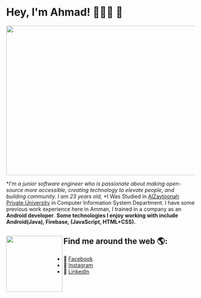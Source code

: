 # Hey, I'm Ahmad! 👨🏾‍💻 👋

<img height="400" width="1000" src="https://cdn.cultofmac.com/wp-content/uploads/2017/04/CoM-Pay-What-You-Want-Learn-to-Code-2017-Bundle.jpg">

**I'm a junior software engineer who is passionate about making open-source more accessible, creating technology to elevate people, and building community. I am 23 years old,*
*I Was Studied in <a href="https://www.zuj.edu.jo/">AlZaytoonah Private University</a> in Computer Information System Department. I have some previous work experience here in Amman, I trained in a company as an **Android developer**. **Some technologies I enjoy working with include Android(Java), Firebase, (JavaScript, HTML+CSS).**

## Find me around the web 🌎: <a href="https://github.com/sponsors/M0nica"><img align="left" width="150" height="150" src="https://mpng.subpng.com/20180526/tz/kisspng-github-computer-security-fork-security-hacker-5b093b09a0dc66.7963438415273315936589.jpg"></a>
- 🔵 <a href="https://www.facebook.com/mmmmmmmgymmmmmmmmmm/" >Facebook</a>
- 🔴 <a href="https://www.instagram.com/ahmad_aldabouqi/">Instagram</a> 
- 💼 <a href="https://www.linkedin.com/in/ahmad-aldabouqi-3bb722160/">LinkedIn</a> 
